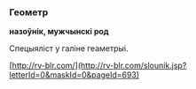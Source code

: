 ### Геометр
**назоўнік, мужчынскі род**

Спецыяліст у галіне геаметрыі.

<a rel="author">[http://rv-blr.com/](http://rv-blr.com/slounik.jsp?letterId=0&maskId=0&pageId=693)</a>
